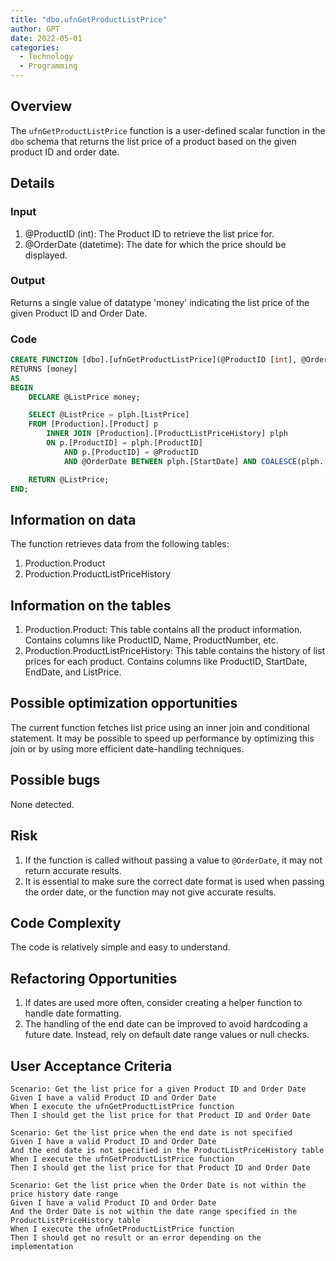 ```yaml
---
title: "dbo.ufnGetProductListPrice"
author: GPT
date: 2022-05-01
categories:
  - Technology
  - Programming
---
```


## Overview
The `ufnGetProductListPrice` function is a user-defined scalar function in the `dbo` schema that returns the list price of a product based on the given product ID and order date.

## Details

### Input
1. @ProductID (int): The Product ID to retrieve the list price for.
2. @OrderDate (datetime): The date for which the price should be displayed.

### Output
Returns a single value of datatype 'money' indicating the list price of the given Product ID and Order Date.

### Code
```sql
CREATE FUNCTION [dbo].[ufnGetProductListPrice](@ProductID [int], @OrderDate [datetime])
RETURNS [money] 
AS 
BEGIN
    DECLARE @ListPrice money;

    SELECT @ListPrice = plph.[ListPrice] 
    FROM [Production].[Product] p 
        INNER JOIN [Production].[ProductListPriceHistory] plph 
        ON p.[ProductID] = plph.[ProductID] 
            AND p.[ProductID] = @ProductID 
            AND @OrderDate BETWEEN plph.[StartDate] AND COALESCE(plph.[EndDate], CONVERT(datetime, '99991231', 112)); -- Make sure we get all the prices!

    RETURN @ListPrice;
END;
```

## Information on data
The function retrieves data from the following tables:
1. Production.Product
2. Production.ProductListPriceHistory

## Information on the tables
1. Production.Product: This table contains all the product information. Contains columns like ProductID, Name, ProductNumber, etc.
2. Production.ProductListPriceHistory: This table contains the history of list prices for each product. Contains columns like ProductID, StartDate, EndDate, and ListPrice.

## Possible optimization opportunities
The current function fetches list price using an inner join and conditional statement. It may be possible to speed up performance by optimizing this join or by using more efficient date-handling techniques.

## Possible bugs
None detected.

## Risk
1. If the function is called without passing a value to `@OrderDate`, it may not return accurate results.
2. It is essential to make sure the correct date format is used when passing the order date, or the function may not give accurate results.

## Code Complexity
The code is relatively simple and easy to understand.

## Refactoring Opportunities
1. If dates are used more often, consider creating a helper function to handle date formatting.
2. The handling of the end date can be improved to avoid hardcoding a future date. Instead, rely on default date range values or null checks.

## User Acceptance Criteria
```gherkin
Scenario: Get the list price for a given Product ID and Order Date
Given I have a valid Product ID and Order Date
When I execute the ufnGetProductListPrice function
Then I should get the list price for that Product ID and Order Date

Scenario: Get the list price when the end date is not specified
Given I have a valid Product ID and Order Date
And the end date is not specified in the ProductListPriceHistory table
When I execute the ufnGetProductListPrice function
Then I should get the list price for that Product ID and Order Date

Scenario: Get the list price when the Order Date is not within the price history date range
Given I have a valid Product ID and Order Date
And the Order Date is not within the date range specified in the ProductListPriceHistory table
When I execute the ufnGetProductListPrice function
Then I should get no result or an error depending on the implementation
```
